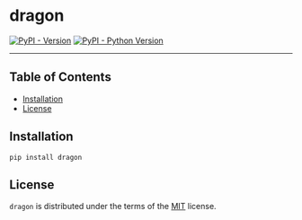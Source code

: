 # dragon

[![PyPI - Version](https://img.shields.io/pypi/v/dragon.svg)](https://pypi.org/project/dragon)
[![PyPI - Python Version](https://img.shields.io/pypi/pyversions/dragon.svg)](https://pypi.org/project/dragon)

-----

## Table of Contents

- [Installation](#installation)
- [License](#license)

## Installation

```console
pip install dragon
```

## License

`dragon` is distributed under the terms of the [MIT](https://spdx.org/licenses/MIT.html) license.
